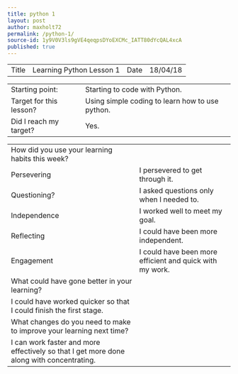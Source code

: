```yaml
---
title: python 1
layout: post
author: maxholt72
permalink: /python-1/
source-id: 1y9V0V3ls9gVE4qeqpsDYoEXCMc_IATT80dYcQAL4xcA
published: true
---
```

<table>
  <tr>
    <td>Title</td>
    <td>Learning Python Lesson 1</td>
    <td>Date</td>
    <td>18/04/18</td>
  </tr>
</table>


<table>
  <tr>
    <td>Starting point:</td>
    <td>Starting to code with Python.</td>
  </tr>
  <tr>
    <td>Target for this lesson?</td>
    <td>Using simple coding to learn how to use python.</td>
  </tr>
  <tr>
    <td>Did I reach my target? </td>
    <td>Yes.</td>
  </tr>
</table>


<table>
  <tr>
    <td>How did you use your learning habits this week?</td>
    <td></td>
  </tr>
  <tr>
    <td>Persevering</td>
    <td>I persevered to get through it.</td>
  </tr>
  <tr>
    <td>Questioning?</td>
    <td>I asked questions only when I needed to.</td>
  </tr>
  <tr>
    <td>Independence</td>
    <td>I worked well to meet my goal.</td>
  </tr>
  <tr>
    <td>Reflecting</td>
    <td>I could have been more independent.</td>
  </tr>
  <tr>
    <td>Engagement</td>
    <td>I could have been more efficient and quick with my work.</td>
  </tr>
  <tr>
    <td>What could have gone better in your learning?</td>
    <td></td>
  </tr>
  <tr>
    <td>I could have worked quicker so that I could finish the first stage.</td>
    <td></td>
  </tr>
  <tr>
    <td>What changes do you need to make to improve your learning next time?</td>
    <td></td>
  </tr>
  <tr>
    <td>I can work faster and more effectively so that I get more done along with concentrating.</td>
    <td></td>
  </tr>
</table>


